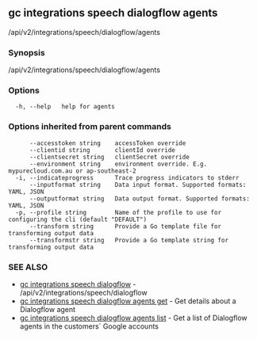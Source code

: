 ## gc integrations speech dialogflow agents

/api/v2/integrations/speech/dialogflow/agents

### Synopsis

/api/v2/integrations/speech/dialogflow/agents

### Options

```
  -h, --help   help for agents
```

### Options inherited from parent commands

```
      --accesstoken string    accessToken override
      --clientid string       clientId override
      --clientsecret string   clientSecret override
      --environment string    environment override. E.g. mypurecloud.com.au or ap-southeast-2
  -i, --indicateprogress      Trace progress indicators to stderr
      --inputformat string    Data input format. Supported formats: YAML, JSON
      --outputformat string   Data output format. Supported formats: YAML, JSON
  -p, --profile string        Name of the profile to use for configuring the cli (default "DEFAULT")
      --transform string      Provide a Go template file for transforming output data
      --transformstr string   Provide a Go template string for transforming output data
```

### SEE ALSO

* [gc integrations speech dialogflow](gc_integrations_speech_dialogflow.html)	 - /api/v2/integrations/speech/dialogflow
* [gc integrations speech dialogflow agents get](gc_integrations_speech_dialogflow_agents_get.html)	 - Get details about a Dialogflow agent
* [gc integrations speech dialogflow agents list](gc_integrations_speech_dialogflow_agents_list.html)	 - Get a list of Dialogflow agents in the customers` Google accounts


